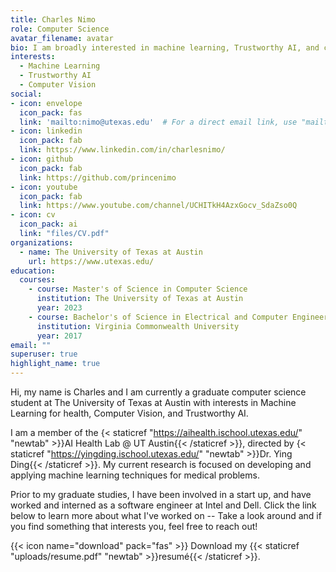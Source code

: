 ```yaml
---
title: Charles Nimo
role: Computer Science
avatar_filename: avatar
bio: I am broadly interested in machine learning, Trustworthy AI, and computer vision.
interests:
  - Machine Learning
  - Trustworthy AI
  - Computer Vision 
social:
- icon: envelope
  icon_pack: fas
  link: 'mailto:nimo@utexas.edu'  # For a direct email link, use "mailto:test@example.org".
- icon: linkedin
  icon_pack: fab
  link: https://www.linkedin.com/in/charlesnimo/
- icon: github
  icon_pack: fab
  link: https://github.com/princenimo
- icon: youtube
  icon_pack: fab
  link: https://www.youtube.com/channel/UCHITkH4AzxGocv_SdaZso0Q
- icon: cv
  icon_pack: ai
  link: "files/CV.pdf"
organizations:
  - name: The University of Texas at Austin
    url: https://www.utexas.edu/
education:
  courses:
    - course: Master's of Science in Computer Science
      institution: The University of Texas at Austin
      year: 2023
    - course: Bachelor's of Science in Electrical and Computer Engineering
      institution: Virginia Commonwealth University
      year: 2017
email: ""
superuser: true
highlight_name: true
---
```


Hi, my name is Charles and I am currently a graduate computer science student at The University of Texas at Austin with interests in Machine Learning for health, Computer Vision, and Trustworthy AI.

I am a member of the {< staticref "https://aihealth.ischool.utexas.edu/" "newtab" >}}AI Health Lab @ UT Austin{{< /staticref >}}, directed by {< staticref "https://yingding.ischool.utexas.edu/" "newtab" >}}Dr. Ying Ding{{< /staticref >}}. 
My current research is focused on developing and applying machine learning techniques for medical problems.

Prior to my graduate studies, I have been involved in a start up, and have worked and interned as a software engineer at Intel and Dell. Click the link below to learn more about what I've worked on -- Take a look around and if you find something that interests you, feel free to reach out!


{{< icon name="download" pack="fas" >}} Download my {{< staticref "uploads/resume.pdf" "newtab" >}}resumé{{< /staticref >}}.
